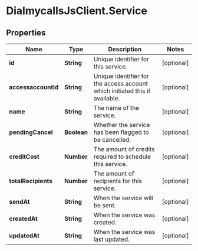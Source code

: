 # DialmycallsJsClient.Service

## Properties
Name | Type | Description | Notes
------------ | ------------- | ------------- | -------------
**id** | **String** | Unique identifier for this service. | [optional] 
**accessaccountId** | **String** | Unique identifier for the access account which initiated this if available. | [optional] 
**name** | **String** | The name of the service. | [optional] 
**pendingCancel** | **Boolean** | Whether the service has been flagged to be cancelled. | [optional] 
**creditCost** | **Number** | The amount of credits required to schedule this service. | [optional] 
**totalRecipients** | **Number** | The amount of recipients for this service. | [optional] 
**sendAt** | **String** | When the service will be sent. | [optional] 
**createdAt** | **String** | When the service was created. | [optional] 
**updatedAt** | **String** | When the service was last updated. | [optional] 



